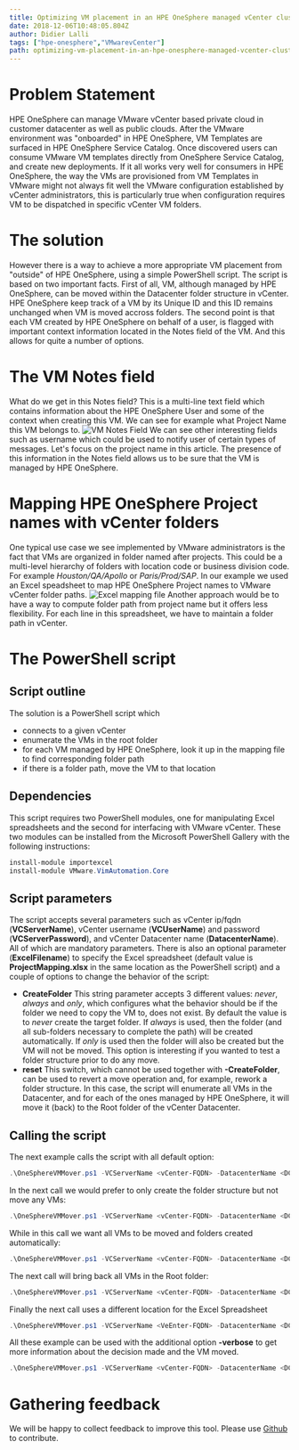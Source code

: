 ```yaml
---
title: Optimizing VM placement in an HPE OneSphere managed vCenter cluster
date: 2018-12-06T10:48:05.804Z
author: Didier Lalli 
tags: ["hpe-onesphere","VMwarevCenter"]
path: optimizing-vm-placement-in-an-hpe-onesphere-managed-vcenter-cluster
---
```

# Problem Statement
HPE OneSphere can manage VMware vCenter based private cloud in customer datacenter as well as public clouds. After the VMware environment was "onboarded" in HPE OneSphere, VM Templates are surfaced in HPE OneSphere Service Catalog. Once discovered users can consume VMware VM templates directly from OneSphere Service Catalog, and create new deployments. If it all works very well for consumers in HPE OneSphere, the way the VMs are provisioned from VM Templates in VMware might not always fit well the VMware configuration established by vCenter administrators, this is particularly true when configuration requires VM to be dispatched in specific vCenter VM folders. 

# The solution
However there is a way to achieve a more appropriate VM placement from "outside" of HPE OneSphere, using a simple PowerShell script. The script is based on two important facts. First of all, VM, although managed by HPE OneSphere, can be moved within the Datacenter folder structure in vCenter. HPE OneSphere keep track of a VM by its Unique ID and this ID remains unchanged when VM is moved accross folders. The second point is that each VM created by HPE OneSphere on behalf of a user, is flagged with important context information located in the Notes field of the VM. And this allows for quite a number of options.

# The VM Notes field
What do we get in this Notes field? This is a multi-line text field which contains information about the HPE OneSphere User and some of the context when creating this VM. We can see for example what Project Name this VM belongs to. 
![VM Notes Field](/uploads/media/2018/12/vmnotes-1544093561814.jpg "VM Notes Field with HPE OneSphere information")
We can see other interesting fields such as username which could be used to notify user of certain types of messages. Let's focus on the project name in this article. The presence of this information in the Notes field allows us to be sure that the VM is managed by HPE OneSphere.

# Mapping HPE OneSphere Project names with vCenter folders
One typical use case we see implemented by VMware administrators is the fact that VMs are organized in folder named after projects. This could be a multi-level hierarchy of folders with location code or business division code. For example *Houston/QA/Apollo* or *Paris/Prod/SAP*.
In our example we used an Excel speadsheet to map HPE OneSphere Project names to VMware vCenter folder paths. 
![Excel mapping file](/uploads/media/2018/12/mappingfile-1544093542545.jpg "Excel Mapping File")
Another approach would be to have a way to compute folder path from project name but it offers less flexibility.
For each line in this spreadsheet, we have to maintain a folder path in vCenter.

# The PowerShell script
## Script outline
The solution is a PowerShell script which 
- connects to a given vCenter
- enumerate the VMs in the root folder 
- for each VM managed by HPE OneSphere, look it up in the mapping file to find corresponding folder path
- if there is a folder path, move the VM to that location

## Dependencies
This script requires two PowerShell modules, one for manipulating Excel spreadsheets and the second for interfacing with VMware vCenter. These two modules can be installed from the Microsoft PowerShell Gallery with the following instructions:

```` PowerShell
install-module importexcel
install-module VMware.VimAutomation.Core
````
## Script parameters
The script accepts several parameters such as vCenter ip/fqdn (**VCServerName**), vCenter username (**VCUserName**) and password (**VCServerPassword**), and vCenter Datacenter name (**DatacenterName**). All of which are mandatory parameters. There is also an optional parameter (**ExcelFilename**) to specify the Excel spreadsheet (default value is **ProjectMapping.xlsx** in the same location as the PowerShell script) and a couple of options to change the behavior of the script:
- **CreateFolder**
This string parameter accepts 3 different values: *never*, *always* and *only*, which configures what the behavior should be if the folder we need to copy the VM to, does not exist. By default the value is to *never* create the target folder. If *always* is used, then the folder (and all sub-folders necessary to complete the path) will be created automatically. If *only* is used then the folder will also be created but the VM will not be moved. This option is interesting if you wanted to test a folder structure prior to do any move.
- **reset**
This switch, which cannot be used together with **-CreateFolder**, can be used to revert a move operation and, for example, rework a folder structure. In this case, the script will enumerate all VMs in the Datacenter, and for each of the ones managed by HPE OneSphere, it will move it (back) to the Root folder of the vCenter Datacenter.

## Calling the script
The next example calls the script with all default option:

```` PowerShell
.\OneSphereVMMover.ps1 -VCServerName <vCenter-FQDN> -DatacenterName <DCName> -Username <vCenterUsername> -Password <vCenterPassword>
````
In the next call we would prefer to only create the folder structure but not move any VMs:

```` PowerShell
.\OneSphereVMMover.ps1 -VCServerName <vCenter-FQDN> -DatacenterName <DCName> -Username <vCenterUsername> -Password <vCenterPassword> -CreateTarget only
````
While in this call we want all VMs to be moved and folders created automatically:

```` PowerShell
.\OneSphereVMMover.ps1 -VCServerName <vCenter-FQDN> -DatacenterName <DCName> -Username <vCenterUsername> -Password <vCenterPassword> -CreateTarget always
````
The next call will bring back all VMs in the Root folder:

```` PowerShell
.\OneSphereVMMover.ps1 -VCServerName <vCenter-FQDN> -DatacenterName <DCName> -Username <vCenterUsername> -Password <vCenterPassword> -reset
````
Finally the next call uses a different location for the Excel Spreadsheet

```` PowerShell
.\OneSphereVMMover.ps1 -VCServerName <VeEnter-FQDN> -DatacenterName <DCName> -Username <vCenterUsername> -Password <vCenterPassword> -CreateFolder always -ExcelFilename myfile.xls
````
All these example can be used with the additional option **-verbose** to get more information about the decision made and the VM moved.

```` PowerShell
.\OneSphereVMMover.ps1 -VCServerName <vCenter-FQDN> -DatacenterName <DCName> -Username <vCenterUsername> -Password <vCenterPassword> -CreateTarget always -verbose
````
# Gathering feedback
We will be happy to collect feedback to improve this tool. Please use [Github](https://github.com/HewlettPackard/hpe-onesphere-vmmover) to contribute.